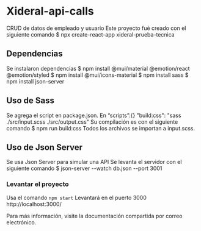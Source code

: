 # Xideral-api-calls
CRUD de datos de empleado y usuario
Este proyecto fué creado con el siguiente comando 
$ npx create-react-app xideral-prueba-tecnica

## Dependencias
Se instalaron dependencias
$ npm install @mui/material @emotion/react @emotion/styled
$ npm install @mui/icons-material
$ npm install sass
$ npm install json-server

## Uso de Sass
Se agrega el script en package.json.
En “scripts”:{}
    "build:css": "sass ./src/input.scss ./src/output.css"
Su compilación es con el siguiente comando
$ npm run build:css
Todos los archivos se importan a input.scss.

## Uso de Json Server
Se usa Json Server para simular una API
Se levanta el servidor con el siguiente comando
$ json-server --watch db.json --port 3001

### Levantar el proyecto
Usa el comando `npm start`
Levantará en el puerto 3000
http://localhost:3000/

Para más información, visite la documentación compartida por correo electrónico.
